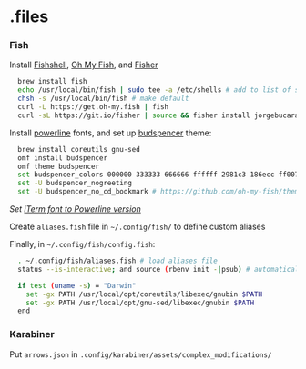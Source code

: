 # .files

### Fish

Install [Fishshell](https://fishshell.com/), [Oh My Fish](https://github.com/oh-my-fish/oh-my-fish), and [Fisher](https://github.com/jorgebucaran/fisher)

```sh
  brew install fish
  echo /usr/local/bin/fish | sudo tee -a /etc/shells # add to list of shells
  chsh -s /usr/local/bin/fish # make default
  curl -L https://get.oh-my.fish | fish
  curl -sL https://git.io/fisher | source && fisher install jorgebucaran/fisher
```

Install [powerline](https://github.com/powerline/fonts) fonts,  and set up [budspencer](https://github.com/oh-my-fish/theme-budspencer) theme:

```sh
  brew install coreutils gnu-sed
  omf install budspencer
  omf theme budspencer
  set budspencer_colors 000000 333333 666666 ffffff 2981c3 186ecc ff007d d81abe ff6600 da7f1c 29e4c5 18de74
  set -U budspencer_nogreeting
  set -U budspencer_no_cd_bookmark # https://github.com/oh-my-fish/theme-budspencer/issues/31
```

_Set [iTerm font to Powerline version](https://github.com/powerline/fonts/issues/44#issuecomment-300643099)_

Create `aliases.fish` file in `~/.config/fish/` to define custom aliases

Finally, in `~/.config/fish/config.fish`:

```sh
  . ~/.config/fish/aliases.fish # load aliases file
  status --is-interactive; and source (rbenv init -|psub) # automatically source rbenv

  if test (uname -s) = "Darwin"
    set -gx PATH /usr/local/opt/coreutils/libexec/gnubin $PATH
    set -gx PATH /usr/local/opt/gnu-sed/libexec/gnubin $PATH
  end
```

### Karabiner

Put `arrows.json` in `.config/karabiner/assets/complex_modifications/`

